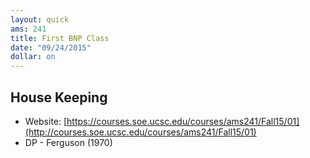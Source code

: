```yaml
---
layout: quick
ams: 241
title: First BNP Class
date: "09/24/2015"
dollar: on
---
```


## House Keeping
- Website: [https://courses.soe.ucsc.edu/courses/ams241/Fall15/01](http://courses.soe.ucsc.edu/courses/ams241/Fall15/01)
- DP - Ferguson (1970)

